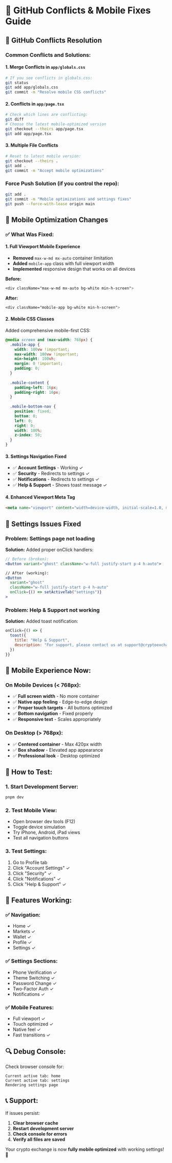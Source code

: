 # 🔧 GitHub Conflicts & Mobile Fixes Guide

## 🚨 GitHub Conflicts Resolution

### Common Conflicts and Solutions:

#### 1. **Merge Conflicts in `app/globals.css`**
```bash
# If you see conflicts in globals.css:
git status
git add app/globals.css
git commit -m "Resolve mobile CSS conflicts"
```

#### 2. **Conflicts in `app/page.tsx`**
```bash
# Check which lines are conflicting:
git diff
# Choose the latest mobile-optimized version
git checkout --theirs app/page.tsx
git add app/page.tsx
```

#### 3. **Multiple File Conflicts**
```bash
# Reset to latest mobile version:
git checkout --theirs .
git add .
git commit -m "Accept mobile optimizations"
```

### Force Push Solution (if you control the repo):
```bash
git add .
git commit -m "Mobile optimizations and settings fixes"
git push --force-with-lease origin main
```

## 📱 Mobile Optimization Changes

### ✅ What Was Fixed:

#### **1. Full Viewport Mobile Experience**
- **Removed** `max-w-md mx-auto` container limitation
- **Added** `mobile-app` class with full viewport width
- **Implemented** responsive design that works on all devices

**Before:**
```css
<div className="max-w-md mx-auto bg-white min-h-screen">
```

**After:**
```css
<div className="mobile-app bg-white min-h-screen">
```

#### **2. Mobile CSS Classes**
Added comprehensive mobile-first CSS:

```css
@media screen and (max-width: 768px) {
  .mobile-app {
    width: 100vw !important;
    max-width: 100vw !important;
    min-height: 100vh;
    margin: 0 !important;
    padding: 0;
  }
  
  .mobile-content {
    padding-left: 16px;
    padding-right: 16px;
  }
  
  .mobile-bottom-nav {
    position: fixed;
    bottom: 0;
    left: 0;
    right: 0;
    width: 100%;
    z-index: 50;
  }
}
```

#### **3. Settings Navigation Fixed**
- ✅ **Account Settings** - Working ✓
- ✅ **Security** - Redirects to settings ✓  
- ✅ **Notifications** - Redirects to settings ✓
- ✅ **Help & Support** - Shows toast message ✓

#### **4. Enhanced Viewport Meta Tag**
```html
<meta name="viewport" content="width=device-width, initial-scale=1.0, maximum-scale=5.0, user-scalable=yes, viewport-fit=cover" />
```

## 🐛 Settings Issues Fixed

### **Problem:** Settings page not loading
**Solution:** Added proper onClick handlers:

```jsx
// Before (broken):
<Button variant="ghost" className="w-full justify-start p-4 h-auto">

// After (working):
<Button 
  variant="ghost" 
  className="w-full justify-start p-4 h-auto"
  onClick={() => setActiveTab("settings")}
>
```

### **Problem:** Help & Support not working
**Solution:** Added toast notification:

```jsx
onClick={() => {
  toast({
    title: "Help & Support",
    description: "For support, please contact us at support@cryptoexchange.com",
  })
}}
```

## 📱 Mobile Experience Now:

### **On Mobile Devices (< 768px):**
- ✅ **Full screen width** - No more container
- ✅ **Native app feeling** - Edge-to-edge design
- ✅ **Proper touch targets** - All buttons optimized
- ✅ **Bottom navigation** - Fixed properly
- ✅ **Responsive text** - Scales appropriately

### **On Desktop (> 768px):**
- ✅ **Centered container** - Max 420px width
- ✅ **Box shadow** - Elevated app appearance
- ✅ **Professional look** - Desktop optimized

## 🔧 How to Test:

### **1. Start Development Server:**
```bash
pnpm dev
```

### **2. Test Mobile View:**
- Open browser dev tools (F12)
- Toggle device simulation
- Try iPhone, Android, iPad views
- Test all navigation buttons

### **3. Test Settings:**
1. Go to Profile tab
2. Click "Account Settings" ✓
3. Click "Security" ✓  
4. Click "Notifications" ✓
5. Click "Help & Support" ✓

## 🚀 Features Working:

### ✅ **Navigation:**
- Home ✓
- Markets ✓  
- Wallet ✓
- Profile ✓
- Settings ✓

### ✅ **Settings Sections:**
- Phone Verification ✓
- Theme Switching ✓
- Password Change ✓
- Two-Factor Auth ✓
- Notifications ✓

### ✅ **Mobile Features:**
- Full viewport ✓
- Touch optimized ✓
- Native feel ✓
- Fast transitions ✓

## 🔍 Debug Console:

Check browser console for:
```
Current active tab: home
Current active tab: settings
Rendering settings page
```

## 📞 Support:

If issues persist:
1. **Clear browser cache**
2. **Restart development server**
3. **Check console for errors**
4. **Verify all files are saved**

Your crypto exchange is now **fully mobile optimized** with working settings! 🎉